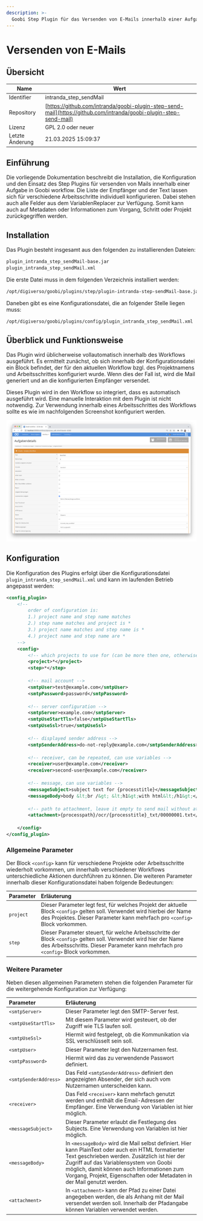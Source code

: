 ```yaml
---
description: >-
  Goobi Step Plugin für das Versenden von E-Mails innerhalb einer Aufgabe.
---
```


# Versenden von E-Mails

## Übersicht

Name                     | Wert
-------------------------|-----------
Identifier               | intranda_step_sendMail
Repository               | [https://github.com/intranda/goobi-plugin-step-send-mail](https://github.com/intranda/goobi-plugin-step-send-mail)
Lizenz              | GPL 2.0 oder neuer 
Letzte Änderung    | 21.03.2025 15:09:37


## Einführung
Die vorliegende Dokumentation beschreibt die Installation, die Konfiguration und den Einsatz des Step Plugins für versenden von Mails innerhalb einer Aufgabe in Goobi workflow. Die Liste der Empfänger und der Text lassen sich für verschiedene Arbeitsschritte individuell konfigurieren. Dabei stehen auch alle Felder aus dem VariablenReplacer zur Verfügung. Somit kann auch auf Metadaten oder Informationen zum Vorgang, Schritt oder Projekt zurückgegriffen werden.


## Installation
Das Plugin besteht insgesamt aus den folgenden zu installierenden Dateien:

```bash
plugin_intranda_step_sendMail-base.jar
plugin_intranda_step_sendMail.xml
```

Die erste Datei muss in dem folgenden Verzeichnis installiert werden:

```bash
/opt/digiverso/goobi/plugins/step/plugin-intranda-step-sendMail-base.jar
```

Daneben gibt es eine Konfigurationsdatei, die an folgender Stelle liegen muss:

```bash
/opt/digiverso/goobi/plugins/config/plugin_intranda_step_sendMail.xml
```


## Überblick und Funktionsweise
Das Plugin wird üblicherweise vollautomatisch innerhalb des Workflows ausgeführt. Es ermittelt zunächst, ob sich innerhalb der Konfigurationsdatei ein Block befindet, der für den aktuellen Workflow bzgl. des Projektnamens und Arbeitsschrittes konfiguriert wurde. Wenn dies der Fall ist, wird die Mail generiert und an die konfigurierten Empfänger versendet.

Dieses Plugin wird in den Workflow so integriert, dass es automatisch ausgeführt wird. Eine manuelle Interaktion mit dem Plugin ist nicht notwendig. Zur Verwendung innerhalb eines Arbeitsschrittes des Workflows sollte es wie im nachfolgenden Screenshot konfiguriert werden.

![Integration des Plugins in den Workflow](images/goobi-plugin-step-send-mail_screen1_de.png)


## Konfiguration
Die Konfiguration des Plugins erfolgt über die Konfigurationsdatei `plugin_intranda_step_sendMail.xml` und kann im laufenden Betrieb angepasst werden:

```xml
<config_plugin>
    <!--
        order of configuration is:
        1.) project name and step name matches
        2.) step name matches and project is *
        3.) project name matches and step name is *
        4.) project name and step name are *
    -->
    <config>
        <!-- which projects to use for (can be more then one, otherwise use *) -->
        <project>*</project>
        <step>*</step>
        
        <!-- mail account -->
        <smtpUser>test@example.com</smtpUser>
        <smtpPassword>password</smtpPassword>

        <!-- server configuration -->
        <smtpServer>example.com</smtpServer>
        <smtpUseStartTls>false</smtpUseStartTls>
        <smtpUseSsl>true</smtpUseSsl>

        <!-- displayed sender address -->
        <smtpSenderAddress>do-not-reply@example.com</smtpSenderAddress>

        <!-- receiver, can be repeated, can use variables -->
        <receiver>user@example.com</receiver>
        <receiver>second-user@example.com</receiver>
        
        <!-- message, can use variables -->
        <messageSubject>subject text for {processtitle}</messageSubject>
        <messageBody>body &lt;br /&gt; &lt;h1&gt;with html&lt;/h1&gt;</messageBody>
        
        <!-- path to attachment, leave it empty to send mail without attached file, can use variables -->
        <attachment>{processpath}/ocr/{processtitle}_txt/00000001.txt</attachment>
        
    </config>
</config_plugin>
```

### Allgemeine Parameter 
Der Block `<config>` kann für verschiedene Projekte oder Arbeitsschritte wiederholt vorkommen, um innerhalb verschiedener Workflows unterschiedliche Aktionen durchführen zu können. Die weiteren Parameter innerhalb dieser Konfigurationsdatei haben folgende Bedeutungen: 

| Parameter | Erläuterung | 
| :-------- | :---------- | 
| `project` | Dieser Parameter legt fest, für welches Projekt der aktuelle Block `<config>` gelten soll. Verwendet wird hierbei der Name des Projektes. Dieser Parameter kann mehrfach pro `<config>` Block vorkommen. | 
| `step` | Dieser Parameter steuert, für welche Arbeitsschritte der Block `<config>` gelten soll. Verwendet wird hier der Name des Arbeitsschritts. Dieser Parameter kann mehrfach pro `<config>` Block vorkommen. | 


### Weitere Parameter 
Neben diesen allgemeinen Parametern stehen die folgenden Parameter für die weitergehende Konfiguration zur Verfügung: 


| Parameter | Erläuterung |
| :--- | :--- |
| `<smtpServer>` | Dieser Parameter legt den SMTP-Server fest. |
| `<smtpUseStartTls>` | Mit diesem Parameter wird gesteuert, ob der Zugriff wie TLS laufen soll. |
| `<smtpUseSsl>` | Hiermit wird festgelegt, ob die Kommunikation via SSL verschlüsselt sein soll. |
| `<smtpUser>` | Dieser Parameter legt den Nutzernamen fest. |
| `<smtpPassword>` | Hiermit wird das zu verwendende Passwort definiert. |
| `<smtpSenderAddress>` | Das Feld `<smtpSenderAddress>` definiert den angezeigten Absender, der sich auch vom Nutzernamen unterscheiden kann. |
| `<receiver>` | Das Feld `<receiver>` kann mehrfach genutzt werden und enthält die Email-Adressen der Empfänger. Eine Verwendung von Variablen ist hier möglich. ||
| `<messageSubject>` | Dieser Parameter erlaubt die Festlegung des Subjects. Eine Verwendung von Variablen ist hier möglich. |
| `<messageBody>` | In `<messageBody>` wird die Mail selbst definiert. Hier kann PlainText oder auch ein HTML formatierter Text geschrieben werden. Zusätzlich ist hier der Zugriff auf das Variablensystem von Goobi möglich, damit können auch Informationen zum Vorgang, Projekt, Eigenschaften oder Metadaten in der Mail genutzt werden. |
| `<attachment>` | In `<attachment>` kann der Pfad zu einer Datei angegeben werden, die als Anhang mit der Mail versendet werden soll. Innerhalb der Pfadangabe können Variablen verwendet werden. |